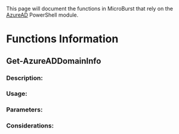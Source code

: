 This page will document the functions in MicroBurst that rely on the [AzureAD](https://docs.microsoft.com/en-us/powershell/module/azuread) PowerShell module.

# Functions Information
## Get-AzureADDomainInfo
### Description:
### Usage:
### Parameters:
### Considerations: